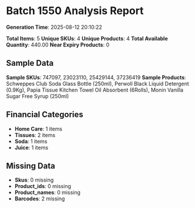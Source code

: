 # Batch 1550 Analysis Report

**Generation Time**: 2025-08-12 20:10:22

**Total Items**: 5
**Unique SKUs**: 4
**Unique Products**: 4
**Total Available Quantity**: 440.00
**Near Expiry Products**: 0

## Sample Data
**Sample SKUs**: 747097, 23023110, 25429144, 37236419
**Sample Products**: Schweppes Club Soda Glass Bottle (250ml), Perwoll Black Liquid Detergent (0.9Kg), Papia Tissue Kitchen Towel Oil Absorbent (6Rolls), Monin Vanilla Sugar Free Syrup (250ml)

## Financial Categories
- **Home Care**: 1 items
- **Tissues**: 2 items
- **Soda**: 1 items
- **Juice**: 1 items

## Missing Data
- **Skus**: 0 missing
- **Product_ids**: 0 missing
- **Product_names**: 0 missing
- **Barcodes**: 2 missing
